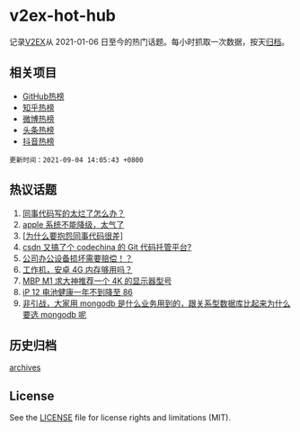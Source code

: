 # v2ex-hot-hub

 记录[V2EX](https://www.v2ex.com/)从 2021-01-06 日至今的热门话题。每小时抓取一次数据，按天[归档](archives)。
 
 ## 相关项目

- [GitHub热榜](https://github.com/snaildev/github-hot-hub)
- [知乎热榜](https://github.com/snaildev/zhihu-hot-hub)
- [微博热榜](https://github.com/snaildev/weibo-hot-hub)
- [头条热榜](https://github.com/snaildev/toutiao-hot-hub)
- [抖音热榜](https://github.com/snaildev/douyin-hot-hub)


 `更新时间：2021-09-04 14:05:43 +0800`

## 热议话题

1. [同事代码写的太烂了怎么办？](https://www.v2ex.com/t/799688)
1. [apple 系统不能降级，太气了](https://www.v2ex.com/t/799764)
1. [[为什么要抱怨同事代码很差]](https://www.v2ex.com/t/799735)
1. [csdn 又搞了个 codechina 的 Git 代码托管平台?](https://www.v2ex.com/t/799681)
1. [公司办公设备损坏需要赔偿！？](https://www.v2ex.com/t/799705)
1. [工作机，安卓 4G 内存够用吗？](https://www.v2ex.com/t/799793)
1. [MBP M1 求大神推荐一个 4K 的显示器型号](https://www.v2ex.com/t/799674)
1. [iP 12 电池健康一年不到降至 86](https://www.v2ex.com/t/799746)
1. [非引战，大家用 mongodb 是什么业务用到的，跟关系型数据库比起来为什么要选 mongodb 呢](https://www.v2ex.com/t/799670)

## 历史归档

[archives](archives)

## License

See the [LICENSE](LICENSE) file for license rights and limitations (MIT).
